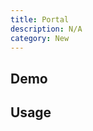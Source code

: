 ```yaml
---
title: Portal
description: N/A
category: New
---
```


<script>
import Demo from '$lib/components/demos/portal.svelte';
</script>

## Demo

<Demo />

## Usage

